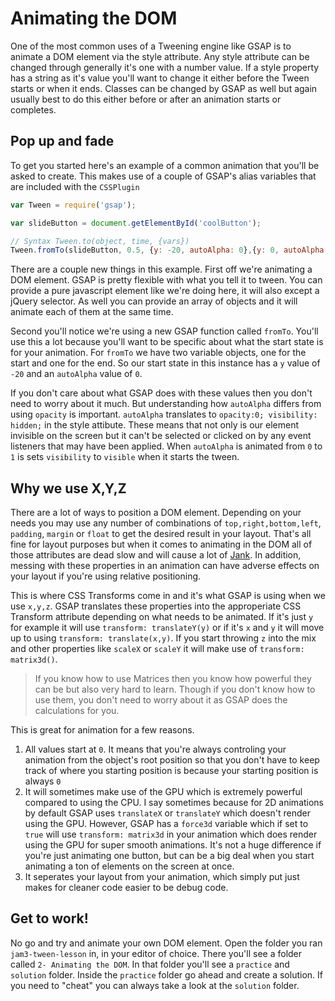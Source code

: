 # Animating the DOM

One of the most common uses of a Tweening engine like GSAP is to animate a DOM element via the style attribute. Any style attribute can be changed through generally it's one with a number value. If a style property has a string as it's value you'll want to change it either before the Tween starts or when it ends. Classes can be changed by GSAP as well but again usually best to do this either before or after an animation starts or completes.

## Pop up and fade

To get you started here's an example of a common animation that you'll be asked to create. This makes use of a couple of GSAP's alias variables that are included with the `CSSPlugin` 

```javascript
var Tween = require('gsap');

var slideButton = document.getElementById('coolButton');

// Syntax Tween.to(object, time, {vars})
Tween.fromTo(slideButton, 0.5, {y: -20, autoAlpha: 0},{y: 0, autoAlpha: 1});
```

There are a couple new things in this example. First off we're animating a DOM element. GSAP is pretty flexible with what you tell it to tween. You can provide a pure javascript element like we're doing here, it will also except a jQuery selector. As well you can provide an array of objects and it will animate each of them at the same time.

Second you'll notice we're using a new GSAP function called `fromTo`. You'll use this a lot because you'll want to be specific about what the start state is for your animation. For `fromTo` we have two variable objects, one for the start and one for the end. So our start state in this instance has a `y` value of `-20` and an `autoAlpha` value of `0`.

If you don't care about what GSAP does with these values then you don't need to worry about it much. But understanding how `autoAlpha` differs from using `opacity` is important. `autoAlpha` translates to `opacity:0; visibility: hidden;` in the style attibute. These means that not only is our element invisible on the screen but it can't be selected or clicked on by any event listeners that may have been applied. When `autoAlpha` is animated from `0` to `1` is sets `visibility` to `visible` when it starts the tween.

## Why we use X,Y,Z

There are a lot of ways to position a DOM element. Depending on your needs you may use any number of combinations of `top,right,bottom,left`, `padding`, `margin` or `float` to get the desired result in your layout. That's all fine for layout purposes but when it comes to animating in the DOM all of those attributes are dead slow and will cause a lot of [Jank](http://jankfree.org/). In addition, messing with these properties in an animation can have adverse effects on your layout if you're using relative positioning.

This is where CSS Transforms come in and it's what GSAP is using when we use `x,y,z`. GSAP translates these properties into the approperiate CSS Transform attribute depending on what needs to be animated. If it's just `y` for example it will use `transform: translateY(y)` or if it's `x` and `y` it will move up to using `transform: translate(x,y)`. If you start throwing `z` into the mix and other properties like `scaleX` or `scaleY` it will make use of `transform: matrix3d()`.

>If you know how to use Matrices then you know how powerful they can be but also very hard to learn. Though if you don't know how to use them, you don't need to worry about it as GSAP does the calculations for you. 

This is great for animation for a few reasons.
1. All values start at `0`. It means that you're always controling your animation from the object's root position so that you don't have to keep track of where you starting position is because your starting position is always `0`
2. It will sometimes make use of the GPU which is extremely powerful compared to using the CPU. I say sometimes because for 2D animations by default GSAP uses `translateX` or `translateY` which doesn't render using the GPU. However, GSAP has a `force3d` variable which if set to `true` will use `transform: matrix3d` in your animation which does render using the GPU for super smooth animations. It's not a huge difference if you're just animating one button, but can be a big deal when you start animating a ton of elements on the screen at once. 
3. It seperates your layout from your animation, which simply put just makes for cleaner code easier to be debug code.


## Get to work!

No go and try and animate your own DOM element. Open the folder you ran `jam3-tween-lesson` in, in your editor of choice. There you'll see a folder called `2- Animating the DOM`. In that folder you'll see a `practice` and `solution` folder. Inside the `practice` folder go ahead and create a solution. If you need to "cheat" you can always take a look at the `solution` folder.
